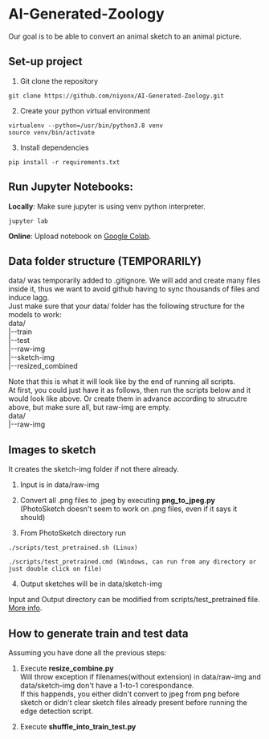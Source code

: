 # AI-Generated-Zoology

Our goal is to be able to convert an animal sketch to an animal picture.

## Set-up project

1. Git clone the repository

```
git clone https://github.com/niyonx/AI-Generated-Zoology.git
```

2. Create your python virtual environment

```
virtualenv --python=/usr/bin/python3.8 venv
source venv/bin/activate
```

3. Install dependencies

```
pip install -r requirements.txt
```

## Run Jupyter Notebooks:

**Locally**: Make sure jupyter is using venv python interpreter.

```
jupyter lab
```

**Online**: Upload notebook on [Google Colab](https://colab.research.google.com/notebooks/intro.ipynb#recent=true).


## Data folder structure (TEMPORARILY)
data/ was temporarily added to .gitignore. We will add and create many files inside it, thus we want to avoid github having to sync thousands of files and induce lagg.\
Just make sure that your data/  folder has the following structure for the models to work:\
data/\
|--train\
|--test\
|--raw-img\
|--sketch-img\
|--resized_combined

Note that this is what it will look like by the end of running all scripts.\
At first, you could just have it as follows, then run the scripts below and it would look like above. Or create them in advance according to strucutre above, but make sure all, but raw-img are empty.\
data/\
|--raw-img

## Images to sketch

It creates the sketch-img folder if not there already.

1. Input is in data/raw-img

2. Convert all .png files to .jpeg by executing **png_to_jpeg.py** (PhotoSketch doesn't seem to work on .png files, even if it says it should)

3. From PhotoSketch directory run

```
./scripts/test_pretrained.sh (Linux)
```
```
./scripts/test_pretrained.cmd (Windows, can run from any directory or just double click on file)
```


4. Output sketches will be in data/sketch-img

Input and Output directory can be modified from scripts/test_pretrained file. [More info](https://github.com/mtli/PhotoSketch).


## How to generate train and test data

Assuming you have done all the previous steps:

1. Execute **resize_combine.py**\
Will throw exception if filenames(without extension) in data/raw-img and data/sketch-img don't have a 1-to-1 corespondance.\
If this happends, you either didn't convert to jpeg from png before sketch or didn't clear sketch files already present before running the edge detection script.

2. Execute **shuffle_into_train_test.py**